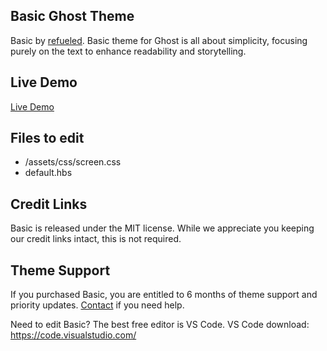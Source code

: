 ## Basic Ghost Theme

Basic by [refueled](http://refueled.net/basic).
Basic theme for Ghost is all about simplicity, focusing purely on the text to enhance readability and storytelling.

## Live Demo
[Live Demo](https://refueled.net/previews/basic)

## Files to edit

 * /assets/css/screen.css
 * default.hbs

## Credit Links
Basic is released under the MIT license. While we appreciate you keeping our credit links intact, this is not required.

## Theme Support
If you purchased Basic, you are entitled to 6 months of theme support and priority updates. [Contact](http://refueled.net/contact) if you need help.

Need to edit Basic? The best free editor is VS Code. VS Code download:
https://code.visualstudio.com/